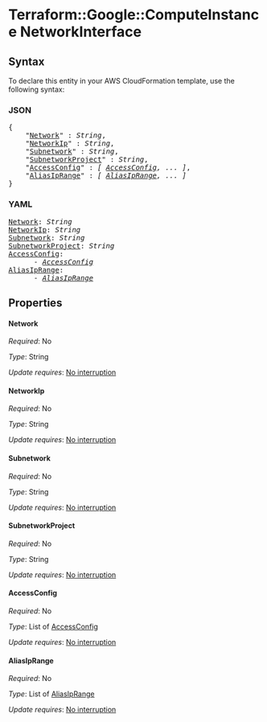 # Terraform::Google::ComputeInstance NetworkInterface

## Syntax

To declare this entity in your AWS CloudFormation template, use the following syntax:

### JSON

<pre>
{
    "<a href="#network" title="Network">Network</a>" : <i>String</i>,
    "<a href="#networkip" title="NetworkIp">NetworkIp</a>" : <i>String</i>,
    "<a href="#subnetwork" title="Subnetwork">Subnetwork</a>" : <i>String</i>,
    "<a href="#subnetworkproject" title="SubnetworkProject">SubnetworkProject</a>" : <i>String</i>,
    "<a href="#accessconfig" title="AccessConfig">AccessConfig</a>" : <i>[ <a href="networkinterface-accessconfig.md">AccessConfig</a>, ... ]</i>,
    "<a href="#aliasiprange" title="AliasIpRange">AliasIpRange</a>" : <i>[ <a href="networkinterface-aliasiprange.md">AliasIpRange</a>, ... ]</i>
}
</pre>

### YAML

<pre>
<a href="#network" title="Network">Network</a>: <i>String</i>
<a href="#networkip" title="NetworkIp">NetworkIp</a>: <i>String</i>
<a href="#subnetwork" title="Subnetwork">Subnetwork</a>: <i>String</i>
<a href="#subnetworkproject" title="SubnetworkProject">SubnetworkProject</a>: <i>String</i>
<a href="#accessconfig" title="AccessConfig">AccessConfig</a>: <i>
      - <a href="networkinterface-accessconfig.md">AccessConfig</a></i>
<a href="#aliasiprange" title="AliasIpRange">AliasIpRange</a>: <i>
      - <a href="networkinterface-aliasiprange.md">AliasIpRange</a></i>
</pre>

## Properties

#### Network

_Required_: No

_Type_: String

_Update requires_: [No interruption](https://docs.aws.amazon.com/AWSCloudFormation/latest/UserGuide/using-cfn-updating-stacks-update-behaviors.html#update-no-interrupt)

#### NetworkIp

_Required_: No

_Type_: String

_Update requires_: [No interruption](https://docs.aws.amazon.com/AWSCloudFormation/latest/UserGuide/using-cfn-updating-stacks-update-behaviors.html#update-no-interrupt)

#### Subnetwork

_Required_: No

_Type_: String

_Update requires_: [No interruption](https://docs.aws.amazon.com/AWSCloudFormation/latest/UserGuide/using-cfn-updating-stacks-update-behaviors.html#update-no-interrupt)

#### SubnetworkProject

_Required_: No

_Type_: String

_Update requires_: [No interruption](https://docs.aws.amazon.com/AWSCloudFormation/latest/UserGuide/using-cfn-updating-stacks-update-behaviors.html#update-no-interrupt)

#### AccessConfig

_Required_: No

_Type_: List of <a href="networkinterface-accessconfig.md">AccessConfig</a>

_Update requires_: [No interruption](https://docs.aws.amazon.com/AWSCloudFormation/latest/UserGuide/using-cfn-updating-stacks-update-behaviors.html#update-no-interrupt)

#### AliasIpRange

_Required_: No

_Type_: List of <a href="networkinterface-aliasiprange.md">AliasIpRange</a>

_Update requires_: [No interruption](https://docs.aws.amazon.com/AWSCloudFormation/latest/UserGuide/using-cfn-updating-stacks-update-behaviors.html#update-no-interrupt)

